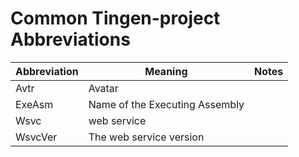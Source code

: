 # Common Tingen-project Abbreviations

| Abbreviation | Meaning | Notes |
| ------------ | ------- | ----- |
| Avtr | Avatar | |
| ExeAsm | Name of the Executing Assembly | |
| Wsvc | web service | |
| WsvcVer | The web service version | |
